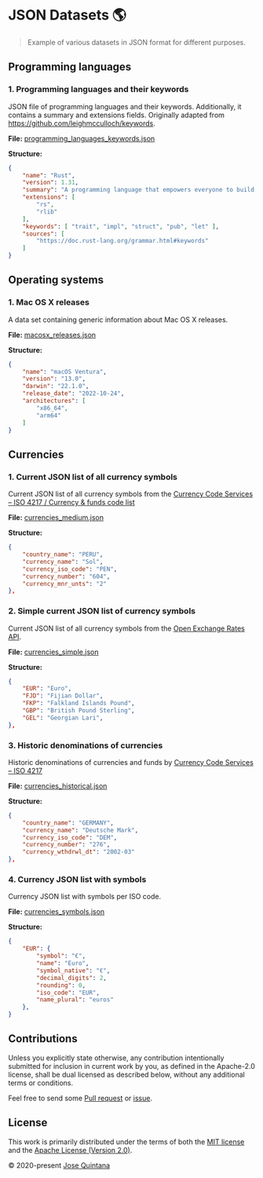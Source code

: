 # JSON Datasets 🌎

> Example of various datasets in JSON format for different purposes.

## Programming languages

### 1. Programming languages and their keywords

JSON file of programming languages and their keywords. Additionally, it contains a summary and extensions fields. Originally adapted from https://github.com/leighmcculloch/keywords.

__File:__ [programming_languages_keywords.json](./json/programming-languages/programming_languages_keywords.json)

__Structure:__

```json
{
    "name": "Rust",
    "version": 1.31,
    "summary": "A programming language that empowers everyone to build reliable and efficient software.",
    "extensions": [
        "rs",
        "rlib"
    ],
    "keywords": [ "trait", "impl", "struct", "pub", "let" ],
    "sources": [
        "https://doc.rust-lang.org/grammar.html#keywords"
    ]
}
```

## Operating systems

### 1. Mac OS X releases

A data set containing generic information about Mac OS X releases.

__File:__ [macosx_releases.json](./json/operating-systems/macosx_releases.json)

__Structure:__

```json
{
    "name": "macOS Ventura",
    "version": "13.0",
    "darwin": "22.1.0",
    "release_date": "2022-10-24",
    "architectures": [
        "x86_64",
        "arm64"
    ]
}
```

## Currencies

### 1. Current JSON list of all currency symbols

Current JSON list of all currency symbols from the [Currency Code Services – ISO 4217 / Currency & funds code list](https://www.currency-iso.org/en/home/tables.html)

__File:__ [currencies_medium.json](./json/currencies/currencies_medium.json)

__Structure:__

```json
{
    "country_name": "PERU",
    "currency_name": "Sol",
    "currency_iso_code": "PEN",
    "currency_number": "604",
    "currency_mnr_unts": "2"
},
```

### 2. Simple current JSON list of currency symbols

Current JSON list of all currency symbols from the [Open Exchange Rates API](https://docs.openexchangerates.org/docs/currencies-json).

__File:__ [currencies_simple.json](./json/currencies/currencies_simple.json)

__Structure:__

```json
{
    "EUR": "Euro",
    "FJD": "Fijian Dollar",
    "FKP": "Falkland Islands Pound",
    "GBP": "British Pound Sterling",
    "GEL": "Georgian Lari",
},
```

### 3. Historic denominations of currencies

Historic denominations of currencies and funds by [Currency Code Services – ISO 4217](https://www.currency-iso.org/en/home/tables/table-a3.html)

__File:__ [currencies_historical.json](./json/currencies/currencies_historical.json)

__Structure:__

```json
{
    "country_name": "GERMANY",
    "currency_name": "Deutsche Mark",
    "currency_iso_code": "DEM",
    "currency_number": "276",
    "currency_wthdrwl_dt": "2002-03"
},
```

### 4. Currency JSON list with symbols

Currency JSON list with symbols per ISO code.

__File:__ [currencies_symbols.json](./json/currencies/currencies_symbols.json)

__Structure:__

```json
{
    "EUR": {
        "symbol": "€",
        "name": "Euro",
        "symbol_native": "€",
        "decimal_digits": 2,
        "rounding": 0,
        "iso_code": "EUR",
        "name_plural": "euros"
    },
}
```

## Contributions

Unless you explicitly state otherwise, any contribution intentionally submitted for inclusion in current work by you, as defined in the Apache-2.0 license, shall be dual licensed as described below, without any additional terms or conditions.

Feel free to send some [Pull request](https://github.com/joseluisq/json-datasets/pulls) or [issue](https://github.com/joseluisq/json-datasets/issues).

## License

This work is primarily distributed under the terms of both the [MIT license](LICENSE-MIT) and the [Apache License (Version 2.0)](LICENSE-APACHE).

© 2020-present [Jose Quintana](https://git.io/joseluisq)
